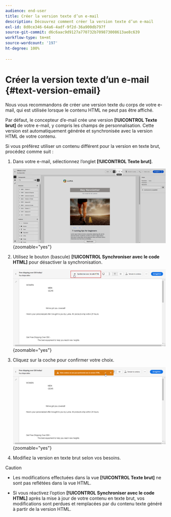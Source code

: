 ```yaml
---
audience: end-user
title: Créer la version texte d’un e-mail
description: Découvrez comment créer la version texte d’un e-mail
exl-id: 8d0ce346-64a6-4adf-9f2d-36a900db797f
source-git-commit: d6c6aac9d9127a770732b709873008613ae8c639
workflow-type: tm+mt
source-wordcount: '197'
ht-degree: 100%

---
```


# Créer la version texte d’un e-mail {#text-version-email}

Nous vous recommandons de créer une version texte du corps de votre e-mail, qui est utilisée lorsque le contenu HTML ne peut pas être affiché.

Par défaut, le concepteur d’e-mail crée une version **[!UICONTROL Texte brut]** de votre e-mail, y compris les champs de personnalisation. Cette version est automatiquement générée et synchronisée avec la version HTML de votre contenu.

Si vous préférez utiliser un contenu différent pour la version en texte brut, procédez comme suit :

1. Dans votre e-mail, sélectionnez l’onglet **[!UICONTROL Texte brut]**.

   ![Capture d’écran montrant l’onglet Texte brut dans l’interface du concepteur d’e-mail.](assets/text_version_3.png){zoomable="yes"}

1. Utilisez le bouton (bascule) **[!UICONTROL Synchroniser avec le code HTML]** pour désactiver la synchronisation.

   ![Capture d’écran montrant le bouton bascule Synchroniser avec le code HTML dans l’onglet Texte brut.](assets/text_version_1.png){zoomable="yes"}

1. Cliquez sur la coche pour confirmer votre choix.

   ![Capture d’écran montrant le bouton de coche pour confirmer la désactivation de la synchronisation.](assets/text_version_2.png){zoomable="yes"}

1. Modifiez la version en texte brut selon vos besoins.

>[!CAUTION]
>
>* Les modifications effectuées dans la vue **[!UICONTROL Texte brut]** ne sont pas reflétées dans la vue HTML.
>
>* Si vous réactivez l’option **[!UICONTROL Synchroniser avec le code HTML]** après la mise à jour de votre contenu en texte brut, vos modifications sont perdues et remplacées par du contenu texte généré à partir de la version HTML.